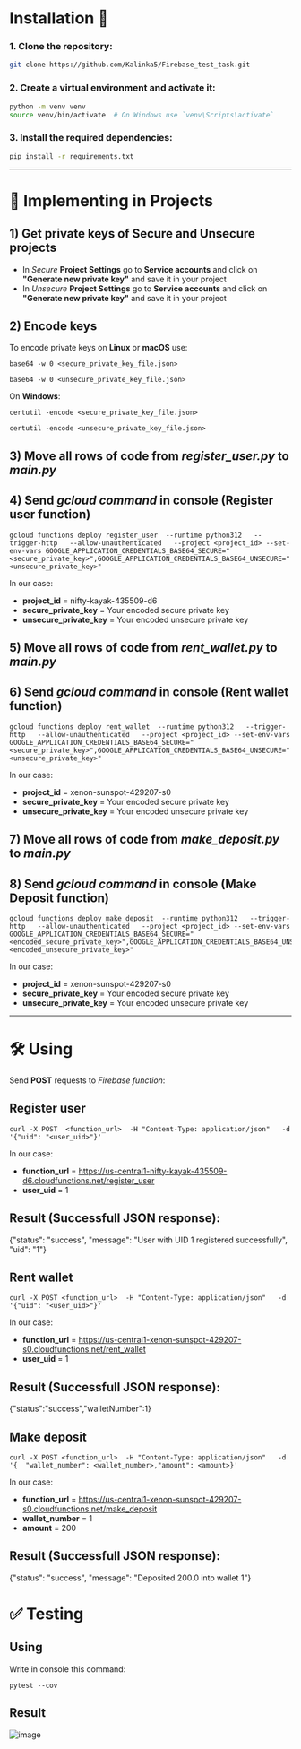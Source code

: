 # Installation 📄

### 1. Clone the repository:
   ```bash
   git clone https://github.com/Kalinka5/Firebase_test_task.git
   ```
### 2. Create a virtual environment and activate it:
   ```bash
   python -m venv venv
   source venv/bin/activate  # On Windows use `venv\Scripts\activate`
   ```
### 3. Install the required dependencies:
   ```bash
   pip install -r requirements.txt
   ```

___

# 🚀 Implementing in Projects

## 1) Get private keys of Secure and Unsecure projects

- In *Secure* **Project Settings** go to **Service accounts** and click on **"Generate new private key"** and save it in your project
- In *Unsecure* **Project Settings** go to **Service accounts** and click on **"Generate new private key"** and save it in your project

## 2) Encode keys

To encode private keys on **Linux** or **macOS** use:

```
base64 -w 0 <secure_private_key_file.json>
```
```
base64 -w 0 <unsecure_private_key_file.json>
```

On **Windows**:

```
certutil -encode <secure_private_key_file.json>
```
```
certutil -encode <unsecure_private_key_file.json>
```

## 3) Move all rows of code from *register_user.py* to *main.py*

## 4) Send *gcloud command* in console (Register user function)

```
gcloud functions deploy register_user  --runtime python312   --trigger-http   --allow-unauthenticated   --project <project_id> --set-env-vars GOOGLE_APPLICATION_CREDENTIALS_BASE64_SECURE="<secure_private_key>",GOOGLE_APPLICATION_CREDENTIALS_BASE64_UNSECURE="<unsecure_private_key>"
```
In our case:
- **project_id** = nifty-kayak-435509-d6
- **secure_private_key** = Your encoded secure private key
- **unsecure_private_key** = Your encoded unsecure private key

## 5) Move all rows of code from *rent_wallet.py* to *main.py*

## 6) Send *gcloud command* in console (Rent wallet function)

```
gcloud functions deploy rent_wallet  --runtime python312   --trigger-http   --allow-unauthenticated   --project <project_id> --set-env-vars GOOGLE_APPLICATION_CREDENTIALS_BASE64_SECURE="<secure_private_key>",GOOGLE_APPLICATION_CREDENTIALS_BASE64_UNSECURE="<unsecure_private_key>"
```
In our case:
- **project_id** = xenon-sunspot-429207-s0
- **secure_private_key** = Your encoded secure private key
- **unsecure_private_key** = Your encoded unsecure private key

## 7) Move all rows of code from *make_deposit.py* to *main.py*

## 8) Send *gcloud command* in console (Make Deposit function)

```
gcloud functions deploy make_deposit  --runtime python312   --trigger-http   --allow-unauthenticated   --project <project_id> --set-env-vars GOOGLE_APPLICATION_CREDENTIALS_BASE64_SECURE="<encoded_secure_private_key>",GOOGLE_APPLICATION_CREDENTIALS_BASE64_UNSECURE="<encoded_unsecure_private_key>"
```
In our case:
- **project_id** = xenon-sunspot-429207-s0
- **secure_private_key** = Your encoded secure private key
- **unsecure_private_key** = Your encoded unsecure private key

___

# 🛠️ Using

Send **POST** requests to *Firebase function*:

## Register user

```
curl -X POST  <function_url>  -H "Content-Type: application/json"   -d '{"uid": "<user_uid>"}'
```
In our case:
- **function_url** = https://us-central1-nifty-kayak-435509-d6.cloudfunctions.net/register_user
- **user_uid** = 1

## Result (Successfull JSON response):
{"status": "success", "message": "User with UID 1 registered successfully", "uid": "1"}

## Rent wallet

```
curl -X POST <function_url>  -H "Content-Type: application/json"   -d '{"uid": "<user_uid>"}'
```
In our case:
- **function_url** = https://us-central1-xenon-sunspot-429207-s0.cloudfunctions.net/rent_wallet
- **user_uid** = 1

## Result (Successfull JSON response):
{"status":"success","walletNumber":1}

## Make deposit

```
curl -X POST <function_url>  -H "Content-Type: application/json"   -d '{  "wallet_number": <wallet_number>,"amount": <amount>}'
```
In our case:
- **function_url** = https://us-central1-xenon-sunspot-429207-s0.cloudfunctions.net/make_deposit
- **wallet_number** = 1
- **amount** = 200

## Result (Successfull JSON response):
{"status": "success", "message": "Deposited 200.0 into wallet 1"}

# ✅ Testing

## Using 

Write in console this command:
```
pytest --cov
```

## Result

![image](https://github.com/user-attachments/assets/f73c65c5-dc20-4e28-bb7c-3b46bba8db7b)


